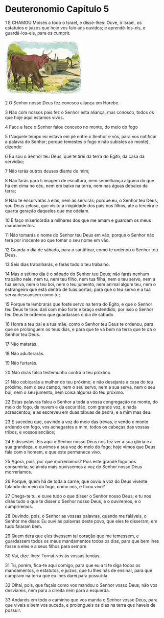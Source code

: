 # Deuteronomio Capítulo 5

1	E CHAMOU Moisés a todo o Israel, e disse-lhes: Ouve, ó Israel, os estatutos e juízos que hoje vos falo aos ouvidos; e aprendê-los-eis, e guardá-los-eis, para os cumprir.

![](.img/05_De_05_01_RG.jpg)

2	O Senhor nosso Deus fez conosco aliança em Horebe.

3	Não com nossos pais fez o Senhor esta aliança, mas conosco, todos os que hoje aqui estamos vivos.

4	Face a face o Senhor falou conosco no monte, do meio do fogo

5	(Naquele tempo eu estava em pé entre o Senhor e vós, para vos notificar a palavra do Senhor; porque temestes o fogo e não subistes ao monte), dizendo:

6	Eu sou o Senhor teu Deus, que te tirei da terra do Egito, da casa da servidão;

7	Não terás outros deuses diante de mim;

8	Não farás para ti imagem de escultura, nem semelhança alguma do que há em cima no céu, nem em baixo na terra, nem nas águas debaixo da terra;

9	Não te encurvarás a elas, nem as servirás; porque eu, o Senhor teu Deus, sou Deus zeloso, que visito a iniqüidade dos pais nos filhos, até a terceira e quarta geração daqueles que me odeiam.

10	E faço misericórdia a milhares dos que me amam e guardam os meus mandamentos.

11	Não tomarás o nome do Senhor teu Deus em vão; porque o Senhor não terá por inocente ao que tomar o seu nome em vão.

12	Guarda o dia de sábado, para o santificar, como te ordenou o Senhor teu Deus.

13	Seis dias trabalharás, e farás todo o teu trabalho.

14	Mas o sétimo dia é o sábado do Senhor teu Deus; não farás nenhum trabalho nele, nem tu, nem teu filho, nem tua filha, nem o teu servo, nem a tua serva, nem o teu boi, nem o teu jumento, nem animal algum teu, nem o estrangeiro que está dentro de tuas portas; para que o teu servo e a tua serva descansem como tu;

15	Porque te lembrarás que foste servo na terra do Egito, e que o Senhor teu Deus te tirou dali com mão forte e braço estendido; por isso o Senhor teu Deus te ordenou que guardasses o dia de sábado.

16	Honra a teu pai e a tua mãe, como o Senhor teu Deus te ordenou, para que se prolonguem os teus dias, e para que te vá bem na terra que te dá o Senhor teu Deus.

17	Não matarás.

18	Não adulterarás.

19	Não furtarás.

20	Não dirás falso testemunho contra o teu próximo.

21	Não cobiçarás a mulher do teu próximo; e não desejarás a casa do teu próximo, nem o seu campo, nem o seu servo, nem a sua serva, nem o seu boi, nem o seu jumento, nem coisa alguma do teu próximo.

22	Estas palavras falou o Senhor a toda a vossa congregação no monte, do meio do fogo, da nuvem e da escuridão, com grande voz, e nada acrescentou; e as escreveu em duas tábuas de pedra, e a mim mas deu.

23	E sucedeu que, ouvindo a voz do meio das trevas, e vendo o monte ardendo em fogo, vos achegastes a mim, todos os cabeças das vossas tribos, e vossos anciãos;

24	E dissestes: Eis aqui o Senhor nosso Deus nos fez ver a sua glória e a sua grandeza, e ouvimos a sua voz do meio do fogo; hoje vimos que Deus fala com o homem, e que este permanece vivo.

25	Agora, pois, por que morreríamos? Pois este grande fogo nos consumiria; se ainda mais ouvíssemos a voz do Senhor nosso Deus morreríamos.

26	Porque, quem há de toda a carne, que ouviu a voz do Deus vivente falando do meio do fogo, como nós, e ficou vivo?

27	Chega-te tu, e ouve tudo o que disser o Senhor nosso Deus; e tu nos dirás tudo o que te disser o Senhor nosso Deus, e o ouviremos, e o cumpriremos.

28	Ouvindo, pois, o Senhor as vossas palavras, quando me faláveis, o Senhor me disse: Eu ouvi as palavras deste povo, que eles te disseram; em tudo falaram bem.

29	Quem dera que eles tivessem tal coração que me temessem, e guardassem todos os meus mandamentos todos os dias, para que bem lhes fosse a eles e a seus filhos para sempre.

30	Vai, dize-lhes: Tornai-vos às vossas tendas.

31	Tu, porém, fica-te aqui comigo, para que eu a ti te diga todos os mandamentos, e estatutos, e juízos, que tu lhes hás de ensinar, para que cumpram na terra que eu lhes darei para possuí-la.

32	Olhai, pois, que façais como vos mandou o Senhor vosso Deus; não vos desviareis, nem para a direita nem para a esquerda.

33	Andareis em todo o caminho que vos manda o Senhor vosso Deus, para que vivais e bem vos suceda, e prolongueis os dias na terra que haveis de possuir.

